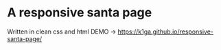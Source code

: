 # A responsive santa page
Written in clean css and html
DEMO -> https://k1ga.github.io/responsive-santa-page/
